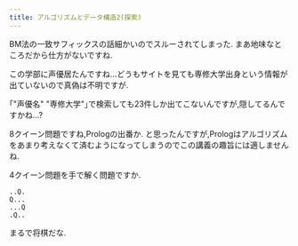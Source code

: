 ```yaml
---
title: アルゴリズムとデータ構造2(探索)
---
```


BM法の一致サフィックスの話細かいのでスルーされてしまった.
まあ地味なところだから仕方がないですね.

この学部に声優居たんですね…どうもサイトを見ても専修大学出身という情報が出ていないので真偽は不明ですが.

｢"声優名" "専修大学"｣で検索しても23件しか出てこないんですが,隠してるんですかね…?

8クイーン問題ですね,Prologの出番か.
と思ったんですが,Prologはアルゴリズムをあまり考えなくて済むようになってしまうのでこの講義の趣旨には適しませんね.

4クイーン問題を手で解く問題ですか.

~~~text
..Q.
Q...
...Q
.Q..
~~~

まるで将棋だな.
